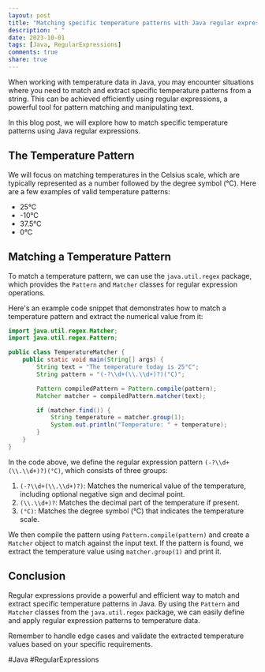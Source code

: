 ```yaml
---
layout: post
title: "Matching specific temperature patterns with Java regular expressions"
description: " "
date: 2023-10-01
tags: [Java, RegularExpressions]
comments: true
share: true
---
```


When working with temperature data in Java, you may encounter situations where you need to match and extract specific temperature patterns from a string. This can be achieved efficiently using regular expressions, a powerful tool for pattern matching and manipulating text.

In this blog post, we will explore how to match specific temperature patterns using Java regular expressions.

## The Temperature Pattern

We will focus on matching temperatures in the Celsius scale, which are typically represented as a number followed by the degree symbol (°C). Here are a few examples of valid temperature patterns:

- 25°C
- -10°C
- 37.5°C
- 0°C

## Matching a Temperature Pattern

To match a temperature pattern, we can use the `java.util.regex` package, which provides the `Pattern` and `Matcher` classes for regular expression operations.

Here's an example code snippet that demonstrates how to match a temperature pattern and extract the numerical value from it:

```java
import java.util.regex.Matcher;
import java.util.regex.Pattern;

public class TemperatureMatcher {
    public static void main(String[] args) {
        String text = "The temperature today is 25°C";
        String pattern = "(-?\\d+(\\.\\d+)?)(°C)";

        Pattern compiledPattern = Pattern.compile(pattern);
        Matcher matcher = compiledPattern.matcher(text);

        if (matcher.find()) {
            String temperature = matcher.group(1);
            System.out.println("Temperature: " + temperature);
        }
    }
}
```

In the code above, we define the regular expression pattern `(-?\\d+(\\.\\d+)?)(°C)`, which consists of three groups:

1. `(-?\\d+(\\.\\d+)?)`: Matches the numerical value of the temperature, including optional negative sign and decimal point.
2. `(\\.\\d+)?`: Matches the decimal part of the temperature if present.
3. `(°C)`: Matches the degree symbol (°C) that indicates the temperature scale.

We then compile the pattern using `Pattern.compile(pattern)` and create a `Matcher` object to match against the input text. If the pattern is found, we extract the temperature value using `matcher.group(1)` and print it.

## Conclusion

Regular expressions provide a powerful and efficient way to match and extract specific temperature patterns in Java. By using the `Pattern` and `Matcher` classes from the `java.util.regex` package, we can easily define and apply regular expression patterns to temperature data.

Remember to handle edge cases and validate the extracted temperature values based on your specific requirements.

#Java #RegularExpressions
